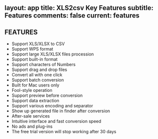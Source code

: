 layout: app
title: XLS2csv Key Features 
subtitle: Features
comments: false
current: features
---

## FEATURES
- Support XLS/XLSX to CSV
- Support WPS format
- Support large XLS/XLSX files procession
- Support built-in format
- Support characters of Numbers
- Support drag and drop files
- Convert all with one click
- Support batch conversion
- Built for Mac users only
- Fool-style operation
- Support preview before conversion
- Support data extraction
- Support various encoding and separator
- Show up generated file in finder after conversion
- After-sale services
- Intuitive interface and fast conversion speed
- No ads and plug-ins
- The free trial version will stop working after 30 days


 


